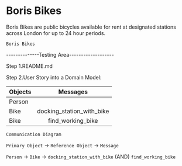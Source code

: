 # Boris Bikes #

Boris Bikes are public bicycles available for rent at designated stations across London for up to 24 hour periods.

```Boris Bikes```


--------------Testing Area-------------------

Step 1.README.md

Step 2.User Story into a Domain Model:


|Objects | Messages                |
|--------|:-----------------------:|
|Person  |                         |
|Bike    |docking_station_with_bike|
|Bike    |find_working_bike        |



```Communication Diagram```

```Primary Object``` → ```Reference Object``` → ```Message```

```Person``` → ```Bike``` → ```docking_station_with_bike```  (AND) ```find_working_bike```
